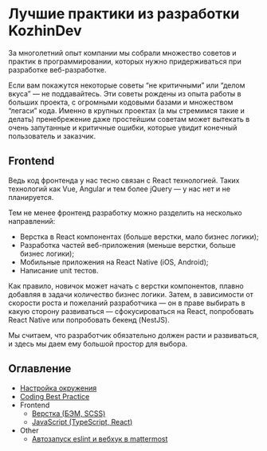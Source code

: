 # Лучшие практики из разработки KozhinDev

За многолетний опыт компании мы собрали множество советов и практик в программировании, которых нужно придерживаться
при разработке веб-разработке.

Если вам покажутся некоторые советы “не критичными” или “делом вкуса” — не поддавайтесь. Эти советы рождены из опыта
работы в больших проекта, с огромными кодовыми базами и множеством “легаси” кода. Именно в крупных проектах
(а мы стремимся такие и делать) пренебрежение даже простейшим советам может вытекать в очень запутанные и критичные
ошибки, которые увидит конечный пользователь и заказчик.

## Frontend

Ведь код фронтенда у нас тесно связан с React технологией. Таких технологий как Vue, Angular и тем более jQuery — у нас нет и не планируется.

Тем не менее фронтенд разработку можно разделить на несколько направлений:

- Верстка в React компонентах (больше верстки, мало бизнес логики);
- Разработка частей веб-приложения (меньше верстки, больше бизнес логики);
- Мобильные приложения на React Native (iOS, Android);
- Написание unit тестов.

Как правило, новичок может начать с верстки компонентов, плавно добавляя в задачи количество бизнес логики.
Затем, в зависимости от скорости роста и пожеланий разработчика — он в праве выбирать в какую сторону
развиваться — сфокусироваться на React, попробовать React Native или попробовать бекенд (NestJS).

Мы считаем, что разработчик обязательно должен расти и развиваться, и здесь мы даем ему большой простор для выбора.

## Оглавление

- [Настройка окружения](setup-env.md)
- [Coding Best Practice](coding-best-practice.md)
- Frontend
    - [Верстка (БЭМ, SCSS)](frontend-makeup.md)
    - [JavaScript (TypeScript, React)](frontend-javascript.md)
- Other
  - [Автозапуск eslint и вебхук в mattermost](other-auto-eslint.md)
